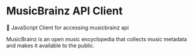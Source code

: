 # MusicBrainz API Client
🎵 JavaScript Client for accessing musicbrainz api

MusicBrainz is an open music encyclopedia that collects music metadata and makes it available to the public.

[](https://musicbrainz.org/)